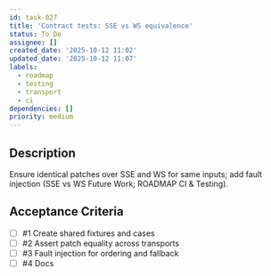 ```yaml
---
id: task-027
title: 'Contract tests: SSE vs WS equivalence'
status: To Do
assignee: []
created_date: '2025-10-12 11:02'
updated_date: '2025-10-12 11:07'
labels:
  - roadmap
  - testing
  - transport
  - ci
dependencies: []
priority: medium
---
```


## Description

<!-- SECTION:DESCRIPTION:BEGIN -->
Ensure identical patches over SSE and WS for same inputs; add fault injection (SSE vs WS Future Work; ROADMAP CI & Testing).
<!-- SECTION:DESCRIPTION:END -->

## Acceptance Criteria
<!-- AC:BEGIN -->
- [ ] #1 Create shared fixtures and cases
- [ ] #2 Assert patch equality across transports
- [ ] #3 Fault injection for ordering and fallback
- [ ] #4 Docs
<!-- AC:END -->
